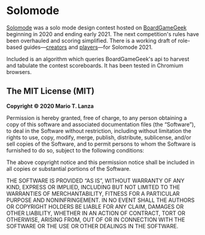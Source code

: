 # Solomode

[Solomode](https://www.boardgamegeek.com/thread/2540440/2020-solomode-design-contest) was a solo mode design contest hosted on [BoardGameGeek](https://www.boardgamegeek.com) beginning in 2020 and ending early 2021.  The next competition's rules have been overhauled and scoring simplified.  There is a working draft of role-based guides—[creators](./docs/creators-guide.md) and [players](./docs/players-guide.md)—for Solomode 2021.

Included is an algorithm which queries BoardGameGeek's api to harvest and tabulate the contest scoreboards.  It has been tested in Chromium browsers.

## The MIT License (MIT)
**Copyright © 2020 Mario T. Lanza**

Permission is hereby granted, free of charge, to any person obtaining a copy of this software and associated documentation files (the “Software”), to deal in the Software without restriction, including without limitation the rights to use, copy, modify, merge, publish, distribute, sublicense, and/or sell copies of the Software, and to permit persons to whom the Software is furnished to do so, subject to the following conditions:

The above copyright notice and this permission notice shall be included in all copies or substantial portions of the Software.

THE SOFTWARE IS PROVIDED “AS IS”, WITHOUT WARRANTY OF ANY KIND, EXPRESS OR IMPLIED, INCLUDING BUT NOT LIMITED TO THE WARRANTIES OF MERCHANTABILITY, FITNESS FOR A PARTICULAR PURPOSE AND NONINFRINGEMENT. IN NO EVENT SHALL THE AUTHORS OR COPYRIGHT HOLDERS BE LIABLE FOR ANY CLAIM, DAMAGES OR OTHER LIABILITY, WHETHER IN AN ACTION OF CONTRACT, TORT OR OTHERWISE, ARISING FROM, OUT OF OR IN CONNECTION WITH THE SOFTWARE OR THE USE OR OTHER DEALINGS IN THE SOFTWARE.
